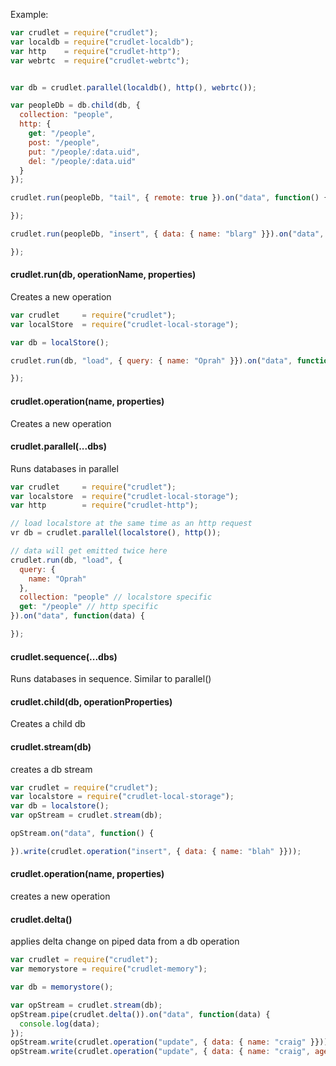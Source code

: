 Example:

```javascript
var crudlet = require("crudlet");
var localdb = require("crudlet-localdb");
var http    = require("crudlet-http");
var webrtc  = require("crudlet-webrtc");


var db = crudlet.parallel(localdb(), http(), webrtc());

var peopleDb = db.child(db, {
  collection: "people",
  http: {
    get: "/people",
    post: "/people",
    put: "/people/:data.uid",
    del: "/people/:data.uid"
  }
});

crudlet.run(peopleDb, "tail", { remote: true }).on("data", function() {

});

crudlet.run(peopleDb, "insert", { data: { name: "blarg" }}).on("data", function() {

});
```

#### crudlet.run(db, operationName, properties)

Creates a new operation

```javascript
var crudlet     = require("crudlet");
var localStore  = require("crudlet-local-storage");

var db = localStore();

crudlet.run(db, "load", { query: { name: "Oprah" }}).on("data", function(data) {

});
```

#### crudlet.operation(name, properties)

Creates a new operation

#### crudlet.parallel(...dbs)

Runs databases in parallel

```javascript
var crudlet     = require("crudlet");
var localstore  = require("crudlet-local-storage");
var http        = require("crudlet-http");

// load localstore at the same time as an http request
vr db = crudlet.parallel(localstore(), http());

// data will get emitted twice here
crudlet.run(db, "load", {
  query: {
    name: "Oprah"
  },
  collection: "people" // localstore specific
  get: "/people" // http specific
}).on("data", function(data) {

});
```

#### crudlet.sequence(...dbs)

Runs databases in sequence. Similar to parallel()

#### crudlet.child(db, operationProperties)

Creates a child db

#### crudlet.stream(db)

creates a db stream

```javascript
var crudlet = require("crudlet");
var localstore = require("crudlet-local-storage");
var db = localstore();
var opStream = crudlet.stream(db);

opStream.on("data", function() {

}).write(crudlet.operation("insert", { data: { name: "blah" }}));
```

#### crudlet.operation(name, properties)

creates a new operation

#### crudlet.delta()

applies delta change on piped data from a db operation

```javascript
var crudlet = require("crudlet");
var memorystore = require("crudlet-memory");

var db = memorystore();

var opStream = crudlet.stream(db);
opStream.pipe(crudlet.delta()).on("data", function(data) {
  console.log(data);
});
opStream.write(crudlet.operation("update", { data: { name: "craig" }})); // delta { name: craig }
opStream.write(crudlet.operation("update", { data: { name: "craig", age: 17 }})); // delta { age: 17 }
```


<!--

```javascript
var through = require("through2");


function createDb() {

  var store = [];

  return function () {
    return through.obj(function(operation, enc, next) {
      if (operation.name === "insert") insert.call(this, operation, enc, next);
      if (operation.name === "update") update.call(this, operation, enc, next);
      if (operation.name === "remove") remove.call(this, operation, enc, next);
      if (operation.name === "load")   load.call(this, operation, enc, next);
    });
  }

  function insert (data) {

  }

  function update (data) {

  }

  function update (data) {

  }
}
```

-->
